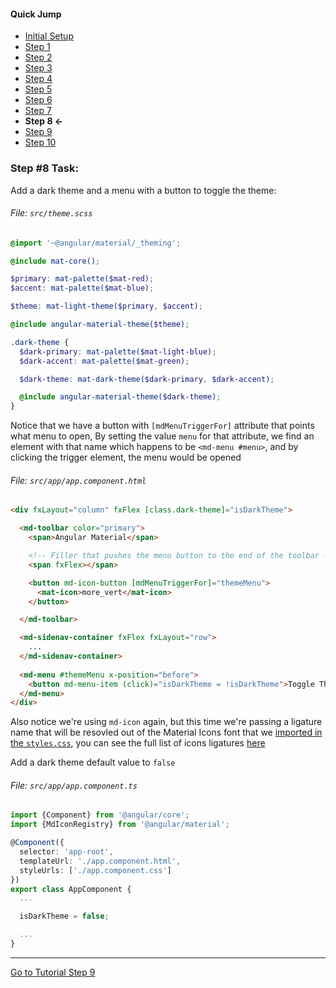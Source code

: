 #### Quick Jump ####
* [Initial Setup](./INITIAL_SETUP.md)
* [Step 1](./STEP_1.md)
* [Step 2](./STEP_2.md)
* [Step 3](./STEP_3.md)
* [Step 4](./STEP_4.md)
* [Step 5](./STEP_5.md)
* [Step 6](./STEP_6.md)
* [Step 7](./STEP_7.md)
* **Step 8 <-**
* [Step 9](./STEP_9.md)
* [Step 10](./STEP_10.md)

### Step #8 Task:

Add a dark theme and a menu with a button to toggle the theme: 

###### File: `src/theme.scss`

```scss
@import '~@angular/material/_theming';

@include mat-core();

$primary: mat-palette($mat-red);
$accent: mat-palette($mat-blue);

$theme: mat-light-theme($primary, $accent);

@include angular-material-theme($theme);

.dark-theme {
  $dark-primary: mat-palette($mat-light-blue);
  $dark-accent: mat-palette($mat-green);

  $dark-theme: mat-dark-theme($dark-primary, $dark-accent);

  @include angular-material-theme($dark-theme);
}

```

Notice that we have a button with `[mdMenuTriggerFor]` attribute that points what menu to open,
By setting the value `menu` for that attribute, we find an element with that name
which happens to be `<md-menu #menu>`, and by clicking the trigger element, the menu would be opened

###### File: `src/app/app.component.html`

```html
<div fxLayout="column" fxFlex [class.dark-theme]="isDarkTheme">

  <md-toolbar color="primary">
    <span>Angular Material</span>

    <!-- Filler that pushes the menu button to the end of the toolbar -->
    <span fxFlex></span>

    <button md-icon-button [mdMenuTriggerFor]="themeMenu">
      <mat-icon>more_vert</mat-icon>
    </button>

  </md-toolbar>

  <md-sidenav-container fxFlex fxLayout="row">
    ...
  </md-sidenav-container>
  
  <md-menu #themeMenu x-position="before">
    <button md-menu-item (click)="isDarkTheme = !isDarkTheme">Toggle Theme</button>
  </md-menu>
</div>
```

Also notice we're using `md-icon` again, but this time we're passing a ligature name that will be resovled out of the Material Icons font that we [imported in the `styles.css`](https://github.com/EladBezalel/material2-start/blob/workshop/src/styles.css#L1), you can see the full list of icons ligatures [here](https://material.io/icons/)

Add a dark theme default value to  `false`

###### File: `src/app/app.component.ts`

```ts
import {Component} from '@angular/core';
import {MdIconRegistry} from '@angular/material';

@Component({
  selector: 'app-root',
  templateUrl: './app.component.html',
  styleUrls: ['./app.component.css']
})
export class AppComponent {
  ...

  isDarkTheme = false;

  ...
}
```

---

[Go to Tutorial Step 9](./STEP_9.md)
